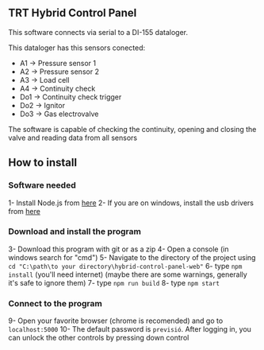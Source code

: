TRT Hybrid Control Panel
------------------------

This software connects via serial to a DI-155 dataloger.

This dataloger has this sensors conected:
- A1 -> Pressure sensor 1
- A2 -> Pressure sensor 2
- A3 -> Load cell
- A4 -> Continuity check
- Do1 -> Continuity check trigger
- Do2 -> Ignitor
- Do3 -> Gas electrovalve

The software is capable of checking the continuity, opening and closing the
valve and reading data from all sensors

## How to install

### Software needed
1- Install Node.js from [here](https://nodejs.org/en/download/)
2- If you are on windows, install the usb drivers from [here](link)

### Download and install the program
3- Download this program with git or as a zip
4- Open a console (in windows search for "cmd")
5- Navigate to the directory of the project using `cd "C:\path\to your directory\hybrid-control-panel-web"`
6- type `npm install` (you'll need internet) (maybe there are some warnings, generally it's safe to ignore them)
7- type `npm run build`
8- type `npm start`

### Connect to the program
9- Open your favorite browser (chrome is recomended) and go to `localhost:5000`
10- The default password is `previsió`. After logging in, you can unlock the other controls by pressing down control
